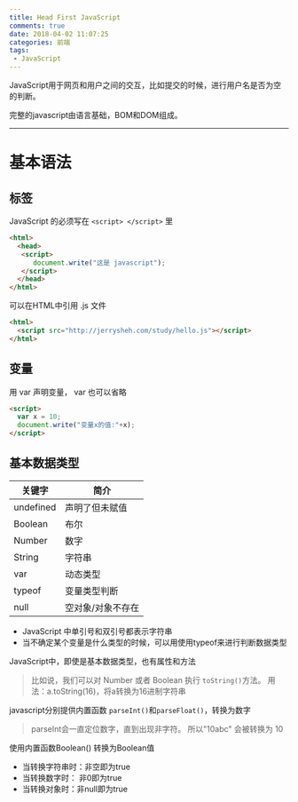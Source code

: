 ```yaml
---
title: Head First JavaScript
comments: true
date: 2018-04-02 11:07:25
categories: 前端
tags:
 - JavaScript
---
```


JavaScript用于网页和用户之间的交互，比如提交的时候，进行用户名是否为空的判断。

完整的javascript由语言基础，BOM和DOM组成。


---

# 基本语法

## 标签

JavaScript 的必须写在 `<script> </script>` 里

```html
<html>
  <head>
   <script>
      document.write("这是 javascript");
   </script>
  </head>
</html>
```

可以在HTML中引用 .js 文件

```html
<html>
  <script src="http://jerrysheh.com/study/hello.js"></script>
</html>
```

## 变量

用 var 声明变量， var 也可以省略

```html
<script>
  var x = 10;
  document.write("变量x的值:"+x);
</script>
```

## 基本数据类型

关键字 |	简介
--|--
undefined	 |声明了但未赋值
Boolean	|布尔
Number	|数字
String	|字符串
var	|动态类型
typeof	|变量类型判断
null	| 空对象/对象不存在

- JavaScript 中单引号和双引号都表示字符串
- 当不确定某个变量是什么类型的时候，可以用使用typeof来进行判断数据类型

JavaScript中，即使是基本数据类型，也有属性和方法

> 比如说，我们可以对 Number 或者 Boolean 执行 `toString()`方法。 用法：a.toString(16)，将a转换为16进制字符串

javascript分别提供内置函数 `parseInt()`和`parseFloat()`，转换为数字

> parseInt会一直定位数字，直到出现非字符。 所以"10abc" 会被转换为 10

使用内置函数Boolean() 转换为Boolean值
- 当转换字符串时：非空即为true
- 当转换数字时： 非0即为true
- 当转换对象时：非null即为true
